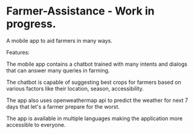 # Farmer-Assistance - Work in progress.

A mobile app to aid farmers in many ways.

Features: 

The mobile app contains a chatbot trained with many intents and dialogs that can answer many queries in farming.

The chatbot is capable of suggesting best crops for farmers based on various factors like their location, season, accessibility.

The app also uses openweathermap api to predict the weather for next 7 days that let's a farmer prepare for the worst.

The app is available in multiple languages making the application more accessible to everyone.
